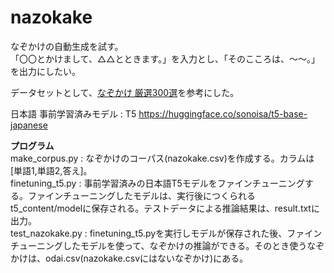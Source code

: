 # nazokake
なぞかけの自動生成を試す。  
「〇〇とかけまして、△△とときます。」を入力とし、「そのこころは、～～。」を出力にしたい。  

データセットとして、[なぞかけ 厳選300選](https://help-nandemo.com/nazokake-300sen/)を参考にした。  

日本語 事前学習済みモデル : T5
https://huggingface.co/sonoisa/t5-base-japanese

**プログラム**  
make_corpus.py : なぞかけのコーパス(nazokake.csv)を作成する。カラムは[単語1,単語2,答え]。  
finetuning_t5.py : 事前学習済みの日本語T5モデルをファインチューニングする。ファインチューニングしたモデルは、実行後につくられるt5_content/modelに保存される。テストデータによる推論結果は、result.txtに出力。  
test_nazokake.py : finetuning_t5.pyを実行しモデルが保存された後、ファインチューニングしたモデルを使って、なぞかけの推論ができる。そのとき使うなぞかけは、odai.csv(nazokake.csvにはないなぞかけ)にある。  
